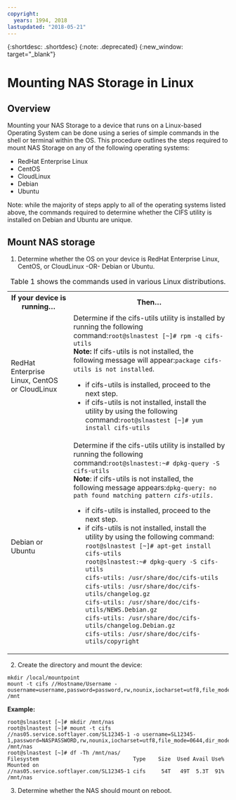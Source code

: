 ```yaml
---
copyright:
  years: 1994, 2018
lastupdated: "2018-05-21"
---
```

{:shortdesc: .shortdesc}
{:note: .deprecated}
{:new_window: target="_blank"}

# Mounting NAS Storage in Linux

## Overview

Mounting your NAS Storage to a device that runs on a Linux-based Operating System can be done using a series of simple commands in the shell or terminal within the OS. This procedure outlines the steps required to mount NAS Storage on any of the following operating systems:

* RedHat Enterprise Linux
* CentOS
* CloudLinux
* Debian
* Ubuntu

Note: while the majority of steps apply to all of the operating systems listed above, the commands required to determine whether the CIFS utility is installed on Debian and Ubuntu are unique.

## Mount NAS storage

1. Determine whether the OS on your device is RedHat Enterprise Linux, CentOS, or CloudLinux -OR- Debian or Ubuntu.
<table>
  <caption>Table 1 shows the commands used in various Linux distributions.</caption>
   <colgroup> <col/> <col/> </colgroup>
     <tr>
       <th>If your device is running…</th>
       <th>Then…</th>
     </tr>
     <tr>
       <td>RedHat Enterprise Linux, CentOS or CloudLinux</td>
       <td>Determine if the cifs-utils utility is installed by running the following command:<code>root@slnastest [~]# rpm -q cifs-utils</code><br/><strong>Note:</strong> If cifs-utils is not installed, the following message will appear:<code>package cifs-utils is not installed</code>.
         <ul>
           <li>if cifs-utils is installed, proceed to the next step.</li>
           <li>if cifs-utils is not installed, install the utility by using the following command:<code>root@slnastest [~]# yum install cifs-utils</code></li>
         </ul>
       </td>
     </tr>
     <tr>
       <td>Debian or Ubuntu</td>
       <td>Determine if the cifs-utils utility is installed by running the following command:<code>root@slnastest:~# dpkg-query -S cifs-utils</code><br/><strong>Note</strong>: if cifs-utils is not installed, the following message appears:<code>dpkg-query: no path found matching pattern <em>cifs-utils</em>.</code>
          <ul>
            <li>if cifs-utils is installed, proceed to the next step.</li>
            <li>if cifs-utils is not installed, install the utility by using the following command: <code>root@slnastest [~]# apt-get install cifs-utils</code> <br/> <code>root@slnastest:~# dpkg-query -S cifs-utils</code><br/><code>cifs-utils: /usr/share/doc/cifs-utils</code><br/><code>cifs-utils: /usr/share/doc/cifs-utils/changelog.gz</code><br/><code>cifs-utils: /usr/share/doc/cifs-utils/NEWS.Debian.gz</code><br/><code>cifs-utils: /usr/share/doc/cifs-utils/changelog.Debian.gz</code><br/><code>cifs-utils: /usr/share/doc/cifs-utils/copyright</code></li>
           </ul>
       </td>
     </tr>
</table>

2. Create the directory and mount the device:
  ```
  mkdir /local/mountpoint
  mount -t cifs //Hostname/Username -ousername=username,password=password,rw,nounix,iocharset=utf8,file_mode=0644,dir_mode=0755,sec=ntlmssp /mnt
  ```
 **Example:**
  ```
  root@slnastest [~]# mkdir /mnt/nas
  root@slnastest [~]# mount -t cifs //nas05.service.softlayer.com/SL12345-1 -o username=SL12345-  1,password=NASPASSWORD,rw,nounix,iocharset=utf8,file_mode=0644,dir_mode=0755,sec=ntlmssp /mnt/nas
  root@slnastest [~]# df -Th /mnt/nas/
  Filesystem                              Type    Size  Used Avail Use% Mounted on
  //nas05.service.softlayer.com/SL12345-1 cifs     54T   49T  5.3T  91% /mnt/nas
  ```

3. Determine whether the NAS should mount on reboot.
